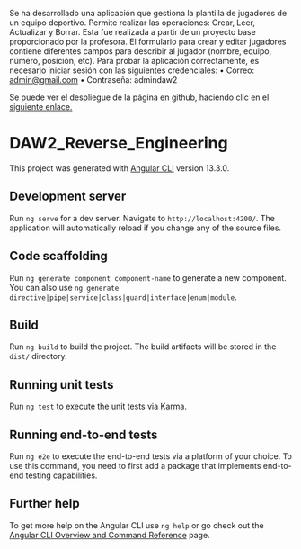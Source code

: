 Se ha desarrollado una aplicación que gestiona la plantilla de jugadores de un equipo deportivo. Permite realizar las operaciones: Crear, Leer, Actualizar y Borrar. Esta fue realizada a partir de un proyecto base proporcionado por la profesora. El formulario para crear y editar jugadores contiene diferentes campos para describir al jugador (nombre, equipo, número, posición, etc). Para probar la aplicación correctamente, es necesario iniciar sesión con las siguientes credenciales:
•	Correo: admin@gmail.com
•	Contraseña: admindaw2

Se puede ver el despliegue de la página en github, haciendo clic en el [siguiente enlace.](https://j03vincent.github.io/DAW2_ReverseEngineering/)
# DAW2_Reverse_Engineering

This project was generated with [Angular CLI](https://github.com/angular/angular-cli) version 13.3.0.

## Development server

Run `ng serve` for a dev server. Navigate to `http://localhost:4200/`. The application will automatically reload if you change any of the source files.

## Code scaffolding

Run `ng generate component component-name` to generate a new component. You can also use `ng generate directive|pipe|service|class|guard|interface|enum|module`.

## Build

Run `ng build` to build the project. The build artifacts will be stored in the `dist/` directory.

## Running unit tests

Run `ng test` to execute the unit tests via [Karma](https://karma-runner.github.io).

## Running end-to-end tests

Run `ng e2e` to execute the end-to-end tests via a platform of your choice. To use this command, you need to first add a package that implements end-to-end testing capabilities.

## Further help

To get more help on the Angular CLI use `ng help` or go check out the [Angular CLI Overview and Command Reference](https://angular.io/cli) page.
